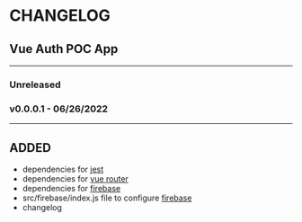 # CHANGELOG

## Vue Auth POC App

---
### Unreleased

### v0.0.0.1 - 06/26/2022

---
## ADDED
- dependencies for [jest](https://jestjs.io/docs/getting-started)
- dependencies for [vue router](https://router.vuejs.org/)
- dependencies for [firebase](https://console.firebase.google.com/project/vue-auth-01-9673f/overview)
- src/firebase/index.js file to configure [firebase](https://console.firebase.google.com/project/vue-auth-01-9673f/overview)
- changelog
